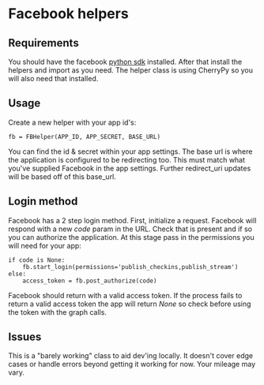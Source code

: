# Facebook helpers

## Requirements

You should have the facebook [python sdk](https://github.com/facebook/python-sdk) installed. After
that install the helpers and import as you need. The helper class is using CherryPy so you
will also need that installed.

## Usage

Create a new helper with your app id's:

    fb = FBHelper(APP_ID, APP_SECRET, BASE_URL)

You can find the id & secret within your app settings. The base url is where the
application is configured to be redirecting too. This must match what you've
supplied Facebook in the app settings. Further redirect_uri updates will be
based off of this base_url.

## Login method

Facebook has a 2 step login method. First, initialize a request. Facebook will
respond with a new *code* param in the URL. Check that is present and if so
you can authorize the application. At this stage pass in the permissions you
will need for your app:

    if code is None:
        fb.start_login(permissions='publish_checkins,publish_stream')
    else:
        access_token = fb.post_authorize(code)

Facebook should return with a valid access token. If the process fails to return
a valid access token the app will return *None* so check before using the token
with the graph calls.

## Issues

This is a "barely working" class to aid dev'ing locally. It doesn't cover edge
cases or handle errors beyond getting it working for now. Your mileage may vary.
